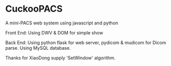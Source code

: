 # CuckooPACS
A mini-PACS web system using javascript and python

Front End:
Using DWV & DOM for simple show

Back End:
Using python  flask for web server, pydicom & mudicom for Dicom parse.
Using MySQL database.

Thanks for XiaoDong supply 'SetWindow' algorithm.